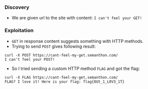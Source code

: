 ### Discovery

* We are given url to the site with content: ```I can't feel your GET!```

### Exploitation

* `GET` in response content suggests something with HTTP methods.
* Trying to send `POST` gives following result:

```
curl -X POST https://cant-feel-my-get.semanthon.com/
I can't feel your POST!
```

* So I tried sending a custom HTTP method `FLAG` and got the flag:

```
curl -X FLAG https://cant-feel-my-get.semanthon.com/
FLAG? I love it! Here is your flag: flag{8Ut_1_L0V3_1T}
```